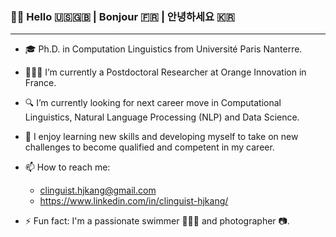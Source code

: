 ### 👋🏼 Hello 🇺🇸🇬🇧 | Bonjour 🇫🇷 | 안녕하세요 🇰🇷

---
* 🎓 Ph.D. in Computation Linguistics from Université Paris Nanterre. 
* 👩🏻‍💻 I’m currently a Postdoctoral Researcher at Orange Innovation in France.
* 🔍 I’m currently looking for next career move in Computational Linguistics, Natural Language Processing (NLP) and Data Science.  
* 🌱 I enjoy learning new skills and developing myself to take on new challenges to become qualified and competent in my career.

* 📫 How to reach me:
	* clinguist.hjkang@gmail.com
	* https://www.linkedin.com/in/clinguist-hjkang/

* ⚡ Fun fact: I'm a passionate swimmer 🏊🏻‍♀️ and photographer 📷.

